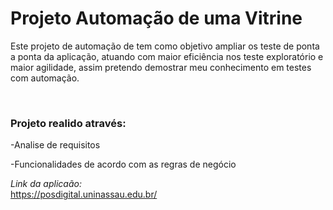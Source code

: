 # Projeto Automação de uma Vitrine
Este projeto de automação de tem como objetivo ampliar os teste de ponta a ponta da aplicação, atuando com maior eficiência nos teste exploratório 
e maior agilidade, assim pretendo demostrar meu conhecimento em testes com automação.

<br>

### Projeto realido através:

-Analise de requisitos

-Funcionalidades de acordo com as regras de negócio

*Link da aplicaão:*
<br>
https://posdigital.uninassau.edu.br/

